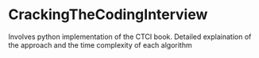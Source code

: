 # CrackingTheCodingInterview
Involves python implementation of the CTCI book. Detailed explaination of the approach and the time complexity of each algorithm
